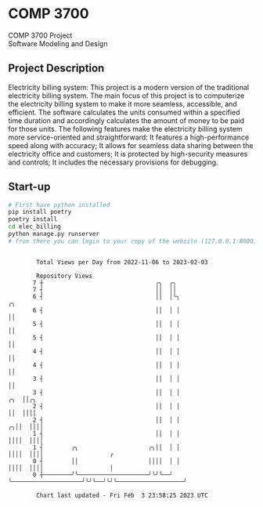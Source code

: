 # COMP 3700
COMP 3700 Project  
Software Modeling and Design
## Project Description
Electricity billing system: This project is a modern version of the traditional electricity billing system. The main focus of this project is to computerize the electricity billing system to make it more seamless, accessible, and efficient. The software calculates the units consumed within a specified time duration and accordingly calculates the amount of money to be paid for those units. The following features make the electricity billing system more service-oriented and straightforward: It features a high-performance speed along with accuracy; It allows for seamless data sharing between the electricity office and customers; It is protected by high-security measures and controls; It includes the necessary provisions for debugging.

## Start-up
```bash
# First have python installed
pip install poetry
poetry install
cd elec_billing
python manage.py runserver
# from there you can login to your copy of the website (127.0.0.1:8000), default creds are admin/admin
```

```

        Total Views per Day from 2022-11-06 to 2023-02-03

        Repository Views
       7 ┼                                ╭╮  ╭╮
       7 ┤                                ││  ││
       6 ┤                                ││  │╰╮                          ╭╮
       6 ┤                                ││  │ │                          ││
       5 ┤                                ││  │ │                          ││
       5 ┤                                ││  │ │                          ││
       4 ┤                                ││  │ │                          ││
       4 ┤                                ││  │ │                          ││
       3 ┤                                ││  │ │                          ││
       3 ┤                                ││  │ │                      ╭╮  ││╭╮
       2 ┤                                ││  │ │                      ││  ││││
       2 ┤                                ││  │ │                    ╭╮││  ││││
       1 ┤                                ││  │ │                    ││││  ││││
       1 ┤        ╭╮                    ╭╮││  │ │                    ││││  ││││                   ╭
       0 ┤        ││                    ││││  │ │                    ││││  ││││                   │
       0 ┼────────╯╰────────────────────╯╰╯╰──╯ ╰────────────────────╯╰╯╰──╯╰╯╰───────────────────╯

        Chart last updated - Fri Feb  3 23:58:25 2023 UTC
        
```
